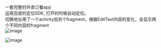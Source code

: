 一套完整的外卖订餐app<br/>
运用百度的定位SDK, 打开的时候自动定位。<br/>
切换地址用了一个activity加另个fragment，根据EditText内容的变化，会显示两个不同内容的fragment<br/>
![image](https://github.com/smay1227/Baelish/tree/master/image/location.jpg)<br/>

![image](https://github.com/smay1227/Baelish/tree/master/image/locationpoi.jpg)<br/>